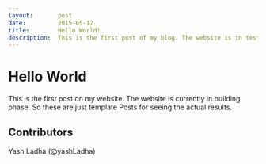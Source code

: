 ```yaml
---
layout:       post
date:         2015-05-12
title:        Hello World!
description:  This is the first post of my blog. The website is in testing phase. So hope you would like this.
---
```

# Hello World
This is the first post on my website. The website is currently in building phase. So these are
just template Posts for seeing the actual results.

## Contributors
Yash Ladha (@yashLadha)
